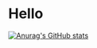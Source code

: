 # Hello 
[![Anurag's GitHub stats](https://github-readme-stats.vercel.app/api?username=Aston808)](https://github.com/anuraghazra/github-readme-stats)
